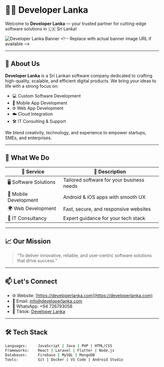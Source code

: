 # 👨‍💻 Developer Lanka

Welcome to **Developer Lanka** — your trusted partner for cutting-edge software solutions in 🇱🇰 Sri Lanka!

![Developer Lanka Banner]([https://developerlanka.com/assets/images/logo.png](https://developerlanka.com/)) <!-- Replace with actual banner image URL if available -->

---

## 🚀 About Us

**Developer Lanka** is a Sri Lankan software company dedicated to crafting high-quality, scalable, and efficient digital products. We bring your ideas to life with a strong focus on:

- 💻 Custom Software Development  
- 📱 Mobile App Development  
- 🌐 Web App Development  
- ☁️ Cloud Integration  
- 🛠️ IT Consulting & Support  

We blend creativity, technology, and experience to empower startups, SMEs, and enterprises.

---

## 🔧 What We Do

| 🔹 Service              | 🔹 Description                          |
|------------------------|------------------------------------------|
| 🖥️ Software Solutions   | Tailored software for your business needs |
| 📲 Mobile Development   | Android & iOS apps with smooth UX         |
| 🌍 Web Development      | Fast, secure, and responsive websites     |
| 🧠 IT Consultancy       | Expert guidance for your tech stack       |

---

## 📈 Our Mission

> “To deliver innovative, reliable, and user-centric software solutions that drive success.”

---

## 📫 Let's Connect

- 🌐 Website: [https://developerlanka.com](https://developerlanka.com)
- 📧 Email: info@developerlanka.com
- 📱 WhatsApp: +94 726793058
- 🔗 Tiktok: [Developer Lanka](#)

---

## 🛠️ Tech Stack

```bash
Languages:     JavaScript | Java | PHP | HTML/CSS
Frameworks:    React | Laravel | Flutter | Node.js
Databases:     Firebase | MySQL | MongoDB
Tools:         Git | Docker | VS Code | Android Studio
